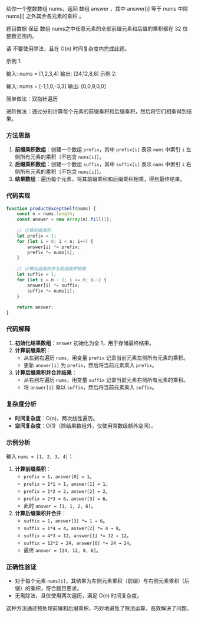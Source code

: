 给你一个整数数组 nums，返回 数组 answer ，其中 answer[i] 等于 nums 中除 nums[i] 之外其余各元素的乘积 。

题目数据 保证 数组 nums之中任意元素的全部前缀元素和后缀的乘积都在  32 位 整数范围内。

请 不要使用除法，且在 O(n) 时间复杂度内完成此题。


示例 1:

输入: nums = [1,2,3,4]
输出: [24,12,8,6]
示例 2:

输入: nums = [-1,1,0,-3,3]
输出: [0,0,9,0,0]


简单做法：双指针遍历

进阶做法：通过分别计算每个元素的前缀乘积和后缀乘积，然后将它们相乘得到结果。


### **方法思路**
1. **前缀乘积数组**：创建一个数组 `prefix`，其中 `prefix[i]` 表示 `nums` 中索引 `i` 左侧所有元素的乘积（不包含 `nums[i]`）。  
2. **后缀乘积数组**：创建一个数组 `suffix`，其中 `suffix[i]` 表示 `nums` 中索引 `i` 右侧所有元素的乘积（不包含 `nums[i]`）。  
3. **结果数组**：遍历每个元素，将其前缀乘积和后缀乘积相乘，得到最终结果。


### **代码实现**
```javascript
function productExceptSelf(nums) {
    const n = nums.length;
    const answer = new Array(n).fill(1);
    
    // 计算前缀乘积
    let prefix = 1;
    for (let i = 0; i < n; i++) {
        answer[i] *= prefix;
        prefix *= nums[i];
    }
    
    // 计算后缀乘积并与前缀乘积相乘
    let suffix = 1;
    for (let i = n - 1; i >= 0; i--) {
        answer[i] *= suffix;
        suffix *= nums[i];
    }
    
    return answer;
}
```


### **代码解释**
1. **初始化结果数组**：`answer` 初始化为全 1，用于存储最终结果。  
2. **计算前缀乘积**：  
   - 从左到右遍历 `nums`，用变量 `prefix` 记录当前元素左侧所有元素的乘积。  
   - 更新 `answer[i]` 为 `prefix`，然后将当前元素乘入 `prefix`。  
3. **计算后缀乘积并合并结果**：  
   - 从右到左遍历 `nums`，用变量 `suffix` 记录当前元素右侧所有元素的乘积。  
   - 将 `answer[i]` 乘以 `suffix`，然后将当前元素乘入 `suffix`。  


### **复杂度分析**
- **时间复杂度**：O(n)，两次线性遍历。  
- **空间复杂度**：O(1)（除结果数组外，仅使用常数级额外空间）。  


### **示例分析**
输入 `nums = [1, 2, 3, 4]`：  
1. **计算前缀乘积**：  
   - `prefix = 1`，`answer[0] = 1`。  
   - `prefix = 1*1 = 1`，`answer[1] = 1`。  
   - `prefix = 1*2 = 2`，`answer[2] = 2`。  
   - `prefix = 2*3 = 6`，`answer[3] = 6`。  
   - 此时 `answer = [1, 1, 2, 6]`。  
2. **计算后缀乘积并合并**：  
   - `suffix = 1`，`answer[3] *= 1 → 6`。  
   - `suffix = 1*4 = 4`，`answer[2] *= 4 → 8`。  
   - `suffix = 4*3 = 12`，`answer[1] *= 12 → 12`。  
   - `suffix = 12*2 = 24`，`answer[0] *= 24 → 24`。  
   - 最终 `answer = [24, 12, 8, 6]`。  


### **正确性验证**
- 对于每个元素 `nums[i]`，其结果为左侧元素乘积（前缀）与右侧元素乘积（后缀）的乘积，符合题目要求。  
- 无需除法，且仅使用两次遍历，满足 O(n) 时间复杂度。  

这种方法通过预处理前缀和后缀乘积，巧妙地避免了除法运算，高效解决了问题。